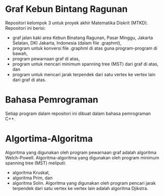 # Graf Kebun Bintang Ragunan
Repositori kelompok 3 untuk proyek akhir Matematika Diskrit (MTKD).
Repositori ini berisi:
* graf jalan kaki area Kebun Binatang Ragunan, Pasar Minggu, Jakarta Selatan, DKI Jakarta, Indonesia (dalam file .graphml),
* program untuk konversi file .graphml di atas guna program-program di bawah,
* program pewarnaan graf di atas,
* program untuk mencari minimum spanning tree (MST) dari graf di atas, dan
* program untuk mencari jarak terpendek dari satu vertex ke vertex lain dari graf di atas.

# Bahasa Pemrograman
Setiap program dalam repositori ini dibuat dalam bahasa pemrograman C++.

# Algortima-Algoritma
Algoritma yang digunakan oleh program pewarnaan graf adalah algoritma Welch-Powell.
Algoritma-algoritma yang digunakan oleh program minimum spanning tree (MST) meliputi:
* algoritma Kruskal,
* algoritma Prim, dan
* algoritma Solin.
Algoritma yang digunakan oleh program pencari jarak terpendek dari satu vertex ke vertex lain adalah algoritma Djikstra.

